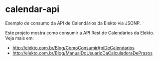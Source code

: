 calendar-api
============

Exemplo de consumo da API de Calendários da Elekto via JSONP.

Este projeto mostra como consumir a API Rest de Calendários da Elekto.
Veja mais em:

- http://elekto.com.br/Blog/ComoConsumirApiDeCalendarios
- http://elekto.com.br/Blog/ManualDoUsuarioDaCalculadoraDePrazos
